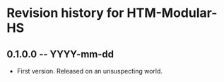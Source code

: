 # Revision history for HTM-Modular-HS

## 0.1.0.0 -- YYYY-mm-dd

* First version. Released on an unsuspecting world.
